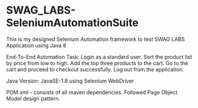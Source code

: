 # SWAG_LABS-SeleniumAutomationSuite
This is my designed Selenium Automation framework to test SWAG LABS Application using Java 8

End-To-End Automation Task:
Login as a standard user.
Sort the product list by price from low to high.
Add the top three products to the cart.
Go to the cart and proceed to checkout successfully.
Log out from the application.

Java Version: JavaSE-1.8
using Selenium WebDriver

POM.xml - consists of all maven dependencies.
Followed Page Object Model design pattern.
